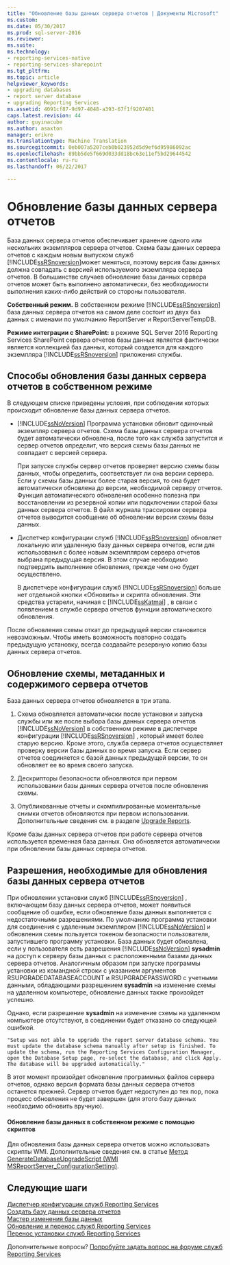 ```yaml
---
title: "Обновление базы данных сервера отчетов | Документы Microsoft"
ms.custom: 
ms.date: 05/30/2017
ms.prod: sql-server-2016
ms.reviewer: 
ms.suite: 
ms.technology:
- reporting-services-native
- reporting-services-sharepoint
ms.tgt_pltfrm: 
ms.topic: article
helpviewer_keywords:
- upgrading databases
- report server database
- upgrading Reporting Services
ms.assetid: 4091cf87-9d97-4048-a393-67f1f9207401
caps.latest.revision: 44
author: guyinacube
ms.author: asaxton
manager: erikre
ms.translationtype: Machine Translation
ms.sourcegitcommit: 0eb007a5207ceb0b023952d5d9ef6d95986092ac
ms.openlocfilehash: 89bb5de5f669d033dd18bc63e11ef5bd29644542
ms.contentlocale: ru-ru
ms.lasthandoff: 06/22/2017

---
```


# <a name="upgrade-a-report-server-database"></a>Обновление базы данных сервера отчетов

База данных сервера отчетов обеспечивает хранение одного или нескольких экземпляров сервера отчетов. Схема базы данных сервера отчетов с каждым новым выпуском служб [!INCLUDE[ssRSnoversion](../../includes/ssrsnoversion-md.md)]может меняться, поэтому версия базы данных должна совпадать с версией используемого экземпляра сервера отчетов. В большинстве случаев обновление базы данных сервера отчетов может быть выполнено автоматически, без необходимости выполнения каких-либо действий со стороны пользователя.  
  
 **Собственный режим.** В собственном режиме [!INCLUDE[ssRSnoversion](../../includes/ssrsnoversion-md.md)] база данных сервера отчетов на самом деле состоит из двух баз данных с именами по умолчанию ReportServer и ReportServerTempDB.  
  
 **Режиме интеграции с SharePoint:** в режиме SQL Server 2016 Reporting Services SharePoint сервера отчетов базы данных является фактически является коллекцией баз данных, который создается для каждого экземпляра [!INCLUDE[ssRSnoversion](../../includes/ssrsnoversion-md.md)] приложения службы.  

## <a name="ways-to-upgrade-a-native-mode-report-server-database"></a>Способы обновления базы данных сервера отчетов в собственном режиме

 В следующем списке приведены условия, при соблюдении которых происходит обновление базы данных сервера отчетов.  
  
-   [!INCLUDE[ssNoVersion](../../includes/ssnoversion-md.md)] Программа установки обновит одиночный экземпляр сервера отчетов. Схема базы данных сервера отчетов будет автоматически обновлена, после того как служба запустится и сервер отчетов определит, что версия схемы базы данных не совпадает с версией сервера.  
  
     При запуске службы сервер отчетов проверяет версию схемы базы данных, чтобы определить, соответствует ли она версии сервера. Если у схемы базы данных более старая версия, то она будет автоматически обновлена до версии, необходимой серверу отчетов. Функция автоматического обновления особенно полезна при восстановлении из резервной копии или подключении старой базы данных сервера отчетов. В файл журнала трассировки сервера отчетов выводится сообщение об обновлении версии схемы базы данных.  
  
-   Диспетчер конфигурации служб [!INCLUDE[ssRSnoversion](../../includes/ssrsnoversion-md.md)] обновляет локальную или удаленную базу данных сервера отчетов, если для использования с более новым экземпляром сервера отчетов выбрана предыдущая версия. В этом случае необходимо подтвердить выполнение обновления, прежде чем оно будет осуществлено.  
  
     В диспетчере конфигурации служб [!INCLUDE[ssRSnoversion](../../includes/ssrsnoversion-md.md)] больше нет отдельной кнопки «Обновить» и скрипта обновления. Эти средства устарели, начиная с [!INCLUDE[ssKatmai](../../includes/sskatmai-md.md)] , в связи с появлением в службе сервера отчетов функции автоматического обновления.  
  
 После обновления схемы откат до предыдущей версии становится невозможным. Чтобы иметь возможность повторно создать предыдущую установку, всегда создавайте резервную копию базы данных сервера отчетов.  
  
## <a name="how-the-schema-metadata-and-report-server-content-is-updated"></a>Обновление схемы, метаданных и содержимого сервера отчетов  
 База данных сервера отчетов обновляется в три этапа.  
  
1.  Схема обновляется автоматически после установки и запуска службы или же после выбора базы данных сервера отчетов [!INCLUDE[ssNoVersion](../../includes/ssnoversion-md.md)] в собственном режиме в диспетчере конфигурации [!INCLUDE[ssRSnoversion](../../includes/ssrsnoversion-md.md)] , который имеет более старую версию. Кроме этого, служба сервера отчетов осуществляет проверку версии базы данных во время запуска. Если сервер отчетов соединяется с базой данных предыдущей версии, то он обновляет ее во время своего запуска.  
  
2.  Дескрипторы безопасности обновляются при первом использовании базы данных сервера отчетов после обновления схемы.  
  
3.  Опубликованные отчеты и скомпилированные моментальные снимки отчетов обновляются при первом использовании. Дополнительные сведения см. в разделе [Upgrade Reports](../../reporting-services/install-windows/upgrade-reports.md).  
  
 Кроме базы данных сервера отчетов при работе сервера отчетов используется временная база данных. Она обновляется автоматически при обновлении базы данных сервера отчетов.  
  
## <a name="permissions-required-to-upgrade-a-report-server-database"></a>Разрешения, необходимые для обновления базы данных сервера отчетов  
 При обновлении установки служб [!INCLUDE[ssRSnoversion](../../includes/ssrsnoversion-md.md)] , включающем базу данных сервера отчетов, может появиться сообщение об ошибке, если обновление базы данных выполняется с недостаточными разрешениями. По умолчанию программа установки для соединения с удаленным экземпляром [!INCLUDE[ssNoVersion](../../includes/ssnoversion-md.md)] и обновления схемы пользуется токеном безопасности пользователя, запустившего программу установки. База данных будет обновлена, если у пользователя есть разрешения [!INCLUDE[ssNoVersion](../../includes/ssnoversion-md.md)] **sysadmin** на доступ к серверу базы данных с расположенными базами данных сервера отчетов. Аналогичным образом при запуске программы установки из командной строки с указанием аргументов RSUPGRADEDATABASEACCOUNT и RSUPGRADEPASSWORD с учетными данными, обладающими разрешением **sysadmin** на изменение схемы на удаленном компьютере, обновление данных также произойдет успешно.  
  
 Однако, если разрешение **sysadmin** на изменение схемы на удаленном компьютере отсутствуют, в соединении будет отказано со следующей ошибкой.  
  
 `"Setup was not able to upgrade the report server database schema. You must update the database schema manually after setup is finished. To update the schema, run the Reporting Services Configuration Manager, open the Database Setup page, re-select the database, and click Apply. The database will be upgraded automatically."`  
  
 В этот момент произойдет обновление программных файлов сервера отчетов, однако версия формата базы данных сервера отчетов останется прежней. Сервер отчетов будет недоступен до тех пор, пока процесс обновления не будет завершен (для этого базу данных необходимо обновить вручную).  
  
#### <a name="to-upgrade-a-native-mode-database-with-scripts"></a>Обновление базы данных в собственном режиме с помощью скриптов  
 Для обновления базы данных сервера отчетов можно использовать скрипты WMI. Дополнительные сведения см. в статье [Метод GenerateDatabaseUpgradeScript (WMI MSReportServer_ConfigurationSetting)](../../reporting-services/wmi-provider-library-reference/configurationsetting-method-generatedatabaseupgradescript.md).  
  
## <a name="next-steps"></a>Следующие шаги

[Диспетчер конфигурации служб Reporting Services](../../reporting-services/install-windows/reporting-services-configuration-manager-native-mode.md)   
[Создать базу данных сервера отчетов](../../reporting-services/install-windows/ssrs-report-server-create-a-report-server-database.md)   
[Мастер изменения базы данных](http://msdn.microsoft.com/library/1a2e8d18-5997-482f-a9c1-87d99f7407b8)   
[Обновление и перенос служб Reporting Services](../../reporting-services/install-windows/upgrade-and-migrate-reporting-services.md)   
[Перенос установки служб Reporting Services](../../reporting-services/install-windows/migrate-a-reporting-services-installation-native-mode.md)  

Дополнительные вопросы? [Попробуйте задать вопрос на форуме служб Reporting Services](http://go.microsoft.com/fwlink/?LinkId=620231)

